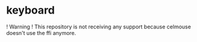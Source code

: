 # keyboard
! Warning !
This repository is not receiving any support because celmouse doesn't use the ffi anymore.

